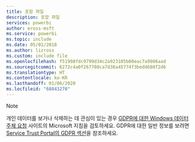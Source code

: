 ```yaml
---
title: 포함 파일
description: 포함 파일
services: powerbi
author: eross-msft
ms.service: powerbi
ms.topic: include
ms.date: 05/01/2018
ms.author: lizross
ms.custom: include file
ms.openlocfilehash: f51998fdc9799d34c2a923105b00eac7a9906aad
ms.sourcegitcommit: 6272c4a0f267708ca7d38a45774f3bedd680f2d6
ms.translationtype: HT
ms.contentlocale: ko-KR
ms.lasthandoff: 01/06/2020
ms.locfileid: "68843270"
---
```

>[!Note]
>개인 데이터를 보거나 삭제하는 데 관심이 있는 경우 [GDPR에 대한 Windows 데이터 주체 요청](https://docs.microsoft.com/microsoft-365/compliance/gdpr-dsr-windows) 사이트의 Microsoft 지침을 검토하세요. GDPR에 대한 일반 정보를 보려면 [Service Trust Portal의 GDPR 섹션](https://servicetrust.microsoft.com/ViewPage/GDPRGetStarted)을 참조하세요.
